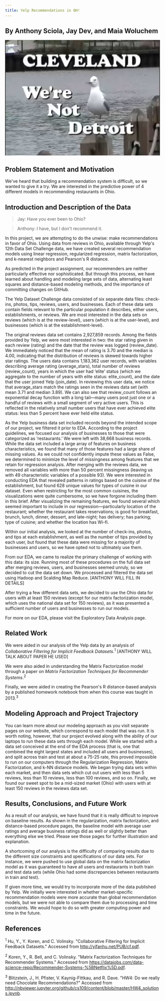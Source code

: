 ```yaml
---
title: Yelp Recommendations in OH!
---
```

## By Anthony Sciola, Jay Dev, and Maia Woluchem

<img src="Cleveland_not_Detroit.png" class="img-responsive" alt="From 'Hastily Made Cleveland Tourism Video: 2nd Attempt.'">


## Problem Statement and Motivation

We've heard that building a recommendation system is difficult, so we wanted to give it a try. We are interested in the predictive power of 4 different models in recommending restaurants in Ohio.

## Introduction and Description of the Data

> Jay: Have you ever been to Ohio?

> Anthony: I have, but I don't recommend it.

In this project, we are attempting to do the unwise: make recommendations in favor of Ohio. Using data from reviews in Ohio, available through Yelp's 12th Data Set Challenge data, we have created several recommendation models using linear regression, regularized regression, matrix factorization, and k-nearest neighbors and Pearson's R distance.

As predicted in the project assignment, our recommenders are neither particularly effective nor sophisticated. But through this process, we have learned about handling and modeling large sets of data, alternating least squares and distance-based modeling methods, and the importance of committing changes on GitHub.

The Yelp Dataset Challenge data consisted of six separate data files: check-ins, photos, tips, reviews, users, and businesses. Each of these data sets contain fields relevant to the particular population it describes, either users, establishments, or reviews. We are most interested in the data sets on reviews (which is at the review-level), users (which is at the user-level), and businesses (which is at the establishment-level).

The original reviews data set contains 2,927,859 records. Among the fields provided by Yelp, we were most interested in two: the star rating given in each review (rating) and the date that the review was logged (review_date). We immediately noticed that the mean of rating is 3.70 and the median is 4.00, indicating that the distribution of reviews is skewed towards higher star ratings. The users data contains 1,183,362 user records, with variables describing average rating (average_stars), total number of reviews (review_count), years in which the user had ‘elite’ status (which we aggregate to the number of years with elite status: elite_count), and the date that the user joined Yelp (join_date). In reviewing this user data, we notice that average_stars match the ratings seen in the reviews data set (with mean 3.71 and median 3.89). We can also see that review_count follows an exponential decay function with a long tail—many users post just one or a handful of reviews with a small segment of very active users. This is reflected in the relatively small number users that have ever achieved elite status: less than 5 percent have ever held elite status.

As the Yelp business data set included records beyond the intended scope of our project, we filtered it prior to EDA. According to the project guidelines, we focused our analysis of businesses to those that were categorized as  ‘restaurants.’ We were left with 38,668 business records. While the data set included a large array of features on business characteristics, we found that many of those features had a large share of missing values. As we could not confidently impute these values as False, we determined to minimize the level of missingness among features that we retain for regression analysis. After merging with the reviews data, we removed all variables with more than 50 percent missingness (leaving us with 49 characteristic variables of a possible 93). We were interested in conducting EDA that revealed patterns in ratings based on the cuisine of the establishment, but found 628 unique values for types of cuisine in our dataset. Even when restricting for the most common cuisines, the visualizations were quite cumbersome, so we have forgone including them in this brief. After visualizing the remaining features, we found several which seemed important to include in our regression—particularly location of the restaurant; whether the restaurant takes reservations; is good for breakfast, brunch, lunch, dinner, dessert, and late-night; has delivery; has parking; type of cuisine; and whether the location has Wi-fi.

Within our initial analysis, we looked at the number of check-ins, photos, and tips at each establishment, as well as the number of tips provided by each user, but found that these data were missing for a majority of businesses and users, so we have opted not to ultimately use them.

From our EDA, we came to realize the primary challenge of working with this data: its size. Running most of these procedures on the full data set after merging reviews, users, and businesses seemed unruly, so we decided to cut the data set down. We processed and filtered the data set using Hadoop and Scalding Map Reduce. [ANTHONY WILL FILL IN DETAILS]

After trying a few different data sets, we decided to use the Ohio data for users with at least 150 reviews (except for our matrix factorization model, which uses the national data set for 150 reviews), as it was presented a sufficient number of users and businesses to run our models.

For more on our EDA, please visit the Exploratory Data Analysis page.

## Related Work

We were aided in our analysis of the Yelp data by an analysis of *Collaborative Filtering for Implicit Feedback Datasets*.<sup>1</sup> [ANTHONY WILL TALK ABOUT PAPER HE USED]

We were also aided in understanding the Matrix Factorization model through a paper on *Matrix Factorization Techniques for Recommender Systems*.<sup>2</sup>

Finally, we were aided in creating the Pearson's R distance-based analysis by a published homework notebook from when this course was taught in 2013.<sup>3</sup>

## Modeling Approach and Project Trajectory

You can learn more about our modeling approach as you visit separate pages on our website, which correspond to each model that was run. It is worth noting, however, that our project evolved along with the ability of our laptops to run these data sets through each model. While we started with a data set conceived at the end of the EDA process (that is, one that combined the eight largest states and included all users and businesses), and split across train and test at about a 75-25 rate, this proved impossible to run on our computers through the Regularization Regression, Matrix Factorization, and k-NN distance models. We began trying data sets within each market, and then data sets which cut out users with less than 5 reviews, less than 10 reviews, less than 100 reviews, and so on. Finally, we found our sweet spot to be a mid-sized market (Ohio) with users with at least 150 reviews in the reviews data set.

## Results, Conclusions, and Future Work

As a result of our analysis, we have found that it is really difficult to improve on baseline results. As shown in the regularization, matrix factorization, and distance-based procedure pages, the baseline model with average user ratings and average business ratings did as well or slightly better than everything else we tried. Please see those pages for further illustration and explanation.

A shortcoming of our analysis is the difficulty of comparing results due to the different size constraints and specifications of our data sets. For instance, we were pushed to use global data on the matrix factorization model as it was guaranteed to have all users and restaurants in both train and test data sets (while Ohio had some discrepancies between restaurants in train and test).

If given more time, we would try to incorporate more of the data published by Yelp. We initially were interested in whether market-specific recommendation models were more accurate than global recommendation models, but we were not able to compare them due to processing and time constraints. We would hope to do so with greater computing power and time in the future.  



## References
<sup>1</sup> Hu, Y., Y. Koren, and C. Volinsky. "Collaborative Filtering for Implicit Feedback Datasets." Accessed from http://yifanhu.net/PUB/cf.pdf.

<sup>2</sup> Koren, Y., R. Bell, and C. Volinsky. "Matrix Factorization Techniques for Recommender Systems." Accessed from https://datajobs.com/data-science-repo/Recommender-Systems-%5BNetflix%5D.pdf.

<sup>3</sup> Blitzstein, J., H. Pfister, V. Kaynig-Fittkau, and R. Dave. "HW4: Do we really need Chocolate Recommendations?" Accessed from http://nbviewer.jupyter.org/github/cs109/content/blob/master/HW4_solutions.ipynb.
